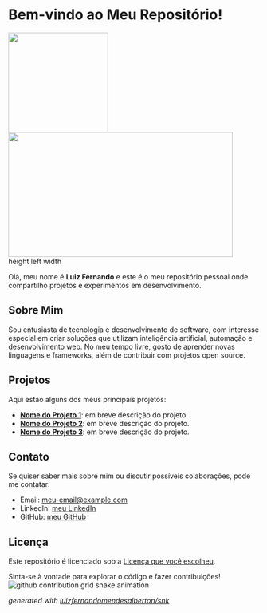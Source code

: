 
# Bem-vindo ao Meu Repositório!

<div>
  <a href="https://github.com/luizfernandomendesalberton/github-readme-stats">
  <img height=200 align="center" src="https://github-readme-stats.vercel.app/api?username=luizfernandomendesalberton&theme=ambient_gradient&show_icons=true" />
</a>
<a href="https://github.com/luizfernandomendesalberton/convoychat">
  <img height=250px left= 450px width = 450px top = 200px  src="https://github-readme-stats.vercel.app/api/top-langs?username=luizfernandomendesalberton&theme=ambient_gradient&layout=compact&langs_count=8&card_width=320" />
</a>
</div>
height
left
width


Olá, meu nome é **Luiz Fernando** e este é o meu repositório pessoal onde compartilho projetos e experimentos em desenvolvimento.

## Sobre Mim

Sou entusiasta de tecnologia e desenvolvimento de software, com interesse especial em criar soluções que utilizam inteligência artificial, automação e desenvolvimento web. No meu tempo livre, gosto de aprender novas linguagens e frameworks, além de contribuir com projetos open source.

## Projetos

Aqui estão alguns dos meus principais projetos:

- **[Nome do Projeto 1]((https://github.com/luizfernandomendesalberton/vesCode.git))**: em breve descrição do projeto.
- **[Nome do Projeto 2]((https://github.com/Welquer/si-24-6a.git))**: em breve descrição do projeto.
- **[Nome do Projeto 3](link-do-projeto-3)**: em breve descrição do projeto.

## Contato

Se quiser saber mais sobre mim ou discutir possíveis colaborações, pode me contatar:

- Email: [meu-email@example.com](mailto:luizfernandomendesalberton@gmail.com)
- LinkedIn: [meu LinkedIn](https://www.linkedin.com/in/luiz-fernando-mendes-alberton-4b1063178/)
- GitHub: [meu GitHub](https://github.com/luizfernandomendesalberton)

## Licença

Este repositório é licenciado sob a [Licença que você escolheu](link-da-licença). 

Sinta-se à vontade para explorar o código e fazer contribuições!
<picture>
  <source media="(prefers-color-scheme: dark)" srcset="https://raw.githubusercontent.com/luizfernandomendesalberton/luizfernandomendesalberton/output/github-contribution-grid-snake-dark.svg">
  <source media="(prefers-color-scheme: dark)" srcset="https://raw.githubusercontent.com/luizfernandomendesalberton/luizfernandomendesalberton/output/github-contribution-grid-snake-dark.svg">
  <img alt="github contribution grid snake animation" src="https://raw.githubusercontent.com/luizfernandomendesalberton/luizfernandomendesalberton/output/github-contribution-grid-snake-dark.svg">
</picture>

_generated with [luizfernandomendesalberton/snk](https://github.com/luizfernandomendesalberton/snk)_
